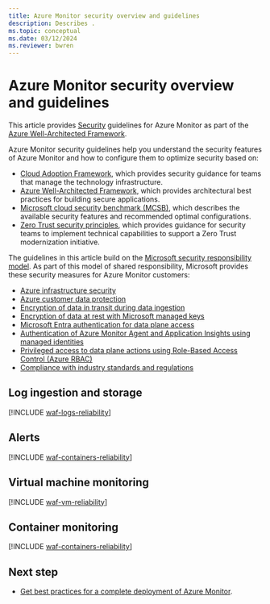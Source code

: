 ```yaml
---
title: Azure Monitor security overview and guidelines
description: Describes .
ms.topic: conceptual
ms.date: 03/12/2024
ms.reviewer: bwren
---
```


# Azure Monitor security overview and guidelines

This article provides [Security](/azure/architecture/framework/security/) guidelines for Azure Monitor as part of the [Azure Well-Architected Framework](/azure/architecture/framework/).

Azure Monitor security guidelines help you understand the security features of Azure Monitor and how to configure them to optimize security based on:

* [Cloud Adoption Framework](/azure/cloud-adoption-framework/secure/overview), which provides security guidance for teams that manage the technology infrastructure.
* [Azure Well-Architected Framework](/azure/architecture/framework/), which provides architectural best practices for building secure applications.
* [Microsoft cloud security benchmark (MCSB)](/security/benchmark/azure/overview), which describes the available security features and recommended optimal configurations.
* [Zero Trust security principles](/security/zero-trust/zero-trust-overview), which provides guidance for security teams to implement technical capabilities to support a Zero Trust modernization initiative.

The guidelines in this article build on the [Microsoft security responsibility model](/azure/security/fundamentals/shared-responsibility). As part of this model of shared responsibility, Microsoft provides these security measures for Azure Monitor customers:

* [Azure infrastructure security](/azure/security/fundamentals/infrastructure)
* [Azure customer data protection](/azure/security/fundamentals/protection-customer-data)
* [Encryption of data in transit during data ingestion](/azure/security/fundamentals/double-encryption#data-in-transit)
* [Encryption of data at rest with Microsoft managed keys](/azure/security/fundamentals/encryption-atrest#encryption-at-rest-in-microsoft-cloud-services)
* [Microsoft Entra authentication for data plane access](/azure/azure-monitor/app/azure-ad-authentication)
* [Authentication of Azure Monitor Agent and Application Insights using managed identities](/entra/identity/managed-identities-azure-resources/overview)
* [Privileged access to data plane actions using Role-Based Access Control (Azure RBAC)](/azure/role-based-access-control/overview)
* [Compliance with industry standards and regulations](/azure/compliance/offerings)


## Log ingestion and storage

[!INCLUDE [waf-logs-reliability](../includes/waf-logs-security.md)]

## Alerts

[!INCLUDE [waf-containers-reliability](../includes/waf-alerts-security.md)]

## Virtual machine monitoring

[!INCLUDE [waf-vm-reliability](../includes/waf-vm-security.md)]

## Container monitoring

[!INCLUDE [waf-containers-reliability](../includes/waf-containers-security.md)]

## Next step

* [Get best practices for a complete deployment of Azure Monitor](best-practices.md).
